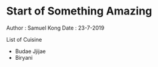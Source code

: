 # Start of Something Amazing 
Author : Samuel Kong
Date : 23-7-2019

List of Cuisine
- Budae Jjijae
- Biryani
